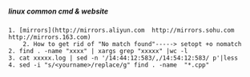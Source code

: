 ##### linux common cmd & website
    
    1. [mirrors](http://mirrors.aliyun.com  http://mirrors.sohu.com  http://mirrors.163.com) 
		2. How to get rid of "No match found"-----> setopt +o nomatch
    2. find . -name "xxxx" | xargs grep "xxxxx" |wc -l
    3. cat xxxxx.log | sed -n '/14:44:12:583/,/14:54:12:583/ p'|less
    4. sed -i "s/<yourname>/replace/g" find . -name  "*.cpp"
    
